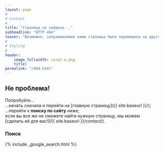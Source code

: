 ```yaml
---
layout: page
#
# Content
#
title: "Страница не найдена..."
subheadline: "HTTP 404"
teaser: "Возможно, запрашиваемая вами страница была перемещена на другой адрес или удалена; либо была опечатка в ссылке?"
#
# Styling
#
header: 
    image_fullwidth: corp2-w.png
    title:
permalink: "/404.html"
---
```

## Не проблема!

Попробуйте...  
...начать сначала и перейти на [главную страницу]({{ site.baseurl }}/);  
...перейти к **поиску по сайту** ниже;  
если вы все же не сможете найти нужную страницу, мы можем [сделать её для вас!]({{ site.baseurl }}/contact/).

### Поиск

{% include _google_search.html %}
